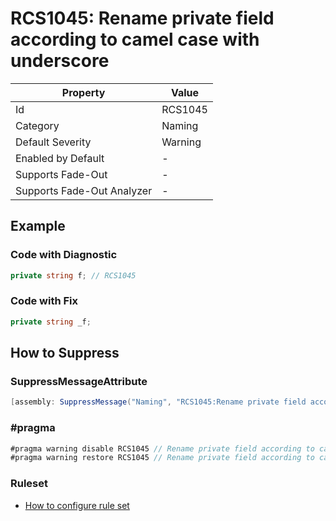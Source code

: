 # RCS1045: Rename private field according to camel case with underscore

| Property                    | Value   |
| --------------------------- | ------- |
| Id                          | RCS1045 |
| Category                    | Naming  |
| Default Severity            | Warning |
| Enabled by Default          | -       |
| Supports Fade\-Out          | -       |
| Supports Fade\-Out Analyzer | -       |

## Example

### Code with Diagnostic

```csharp
private string f; // RCS1045
```

### Code with Fix

```csharp
private string _f;
```

## How to Suppress

### SuppressMessageAttribute

```csharp
[assembly: SuppressMessage("Naming", "RCS1045:Rename private field according to camel case with underscore.", Justification = "<Pending>")]
```

### \#pragma

```csharp
#pragma warning disable RCS1045 // Rename private field according to camel case with underscore.
#pragma warning restore RCS1045 // Rename private field according to camel case with underscore.
```

### Ruleset

* [How to configure rule set](../HowToConfigureAnalyzers.md)
